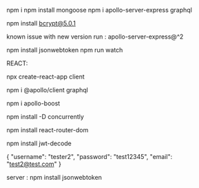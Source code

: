 npm i
npm install mongoose
npm i apollo-server-express graphql

npm install bcrypt@5.0.1

known issue with new version run : apollo-server-express@^2

npm install jsonwebtoken
npm run watch

REACT:

npx create-react-app client

npm i @apollo/client graphql

npm i apollo-boost

npm install -D concurrently

npm install react-router-dom

npm install jwt-decode

{
  "username": "tester2",
  "password": "test12345",
  "email": "test2@test.com"
}

server : npm install jsonwebtoken